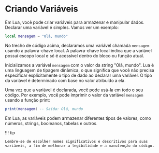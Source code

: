# Criando Variáveis

Em Lua, você pode criar variáveis para armazenar e manipular dados.
Declarar uma variável é simples. Vamos ver um exemplo:

```lua
local mensagem = "Olá, mundo"
```

No trecho de código acima, declaramos uma variável chamada `mensagem` usando a
palavra-chave local. A palavra-chave local indica que a variável possui
escopo local e só é acessível dentro do bloco ou função atual.

Inicializamos a variável `mensagem` com o valor da string "Olá, mundo". Lua é uma
linguagem de tipagem dinâmica, o que significa que você não precisa
especificar explicitamente o tipo de dado ao declarar uma variável.
O tipo da variável é determinado com base no valor atribuído a ela.

Uma vez que a variável é declarada, você pode usá-la em todo o seu código.
Por exemplo, você pode imprimir o valor da variável `mensagem` usando a função print:

```lua
print(mensagem) -- Saída: Olá, mundo
```

Em Lua, as variáveis podem armazenar diferentes tipos de valores, como
números, strings, booleanos, tabelas e outros.

!!! tip

    Lembre-se de escolher nomes significativos e descritivos para suas
    variáveis, a fim de melhorar a legibilidade e a manutenção do código.

